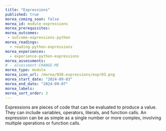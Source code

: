 ```yaml
---
title: "Expressions"
published: true
morea_coming_soon: false
morea_id: module-expressions
morea_prerequisites:
morea_outcomes:
 - outcome-expressions-python
morea_readings:
  - reading-python-expressions
morea_experiences:
  - experience-python-expressions
morea_assessments:
# - assessment-CHANGE-ME
morea_type: module
morea_icon_url: /morea/030.expressions/expr03.png
morea_start_date: "2024-09-03"
morea_end_date: "2024-09-07"
morea_labels:
morea_sort_order: 3
---
```


Expressions are pieces of code that can be evaluated to produce a value. They can include variables, operators, literals, and function calls. An expression can be as simple as a single number or more complex, involving multiple operations or function calls.

